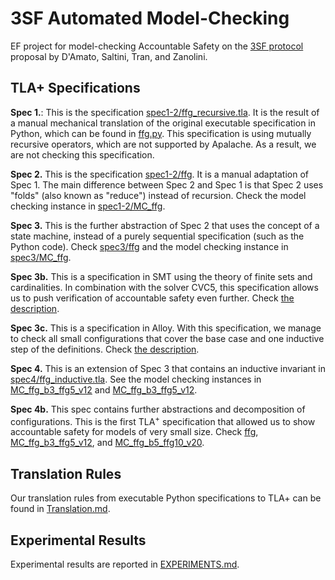 # 3SF Automated Model-Checking

EF project for model-checking Accountable Safety on the [3SF protocol]()
proposal by D'Amato, Saltini, Tran, and Zanolini.

## TLA+ Specifications

**Spec 1.**: This is the specification
[spec1-2/ffg_recursive.tla](./spec1-2/ffg_recursive.tla). It is the result of a
manual mechanical translation of the original executable specification in
Python, which can be found in [ffg.py][]. This specification is
using mutually recursive operators, which are not supported by Apalache. As a
result, we are not checking this specification.

**Spec 2.** This is the specification [spec1-2/ffg](./spec1-2/ffg.tla). It is a
manual adaptation of Spec 1. The main difference between Spec 2 and Spec 1 is
that Spec 2 uses "folds" (also known as "reduce") instead of recursion.  Check
the model checking instance in [spec1-2/MC_ffg](./spec1-2/MC_ffg.tla).

**Spec 3.** This is the further abstraction of Spec 2 that uses the concept of
a state machine, instead of a purely sequential specification (such as the
Python code). Check [spec3/ffg](./spec3/ffg.tla) and the model checking instance
in [spec3/MC_ffg](./spec3/MC_ffg.tla).

**Spec 3b.** This is a specification in SMT using the theory of
finite sets and cardinalities. In combination with the solver CVC5, this
specification allows us to push verification of accountable safety even further.
Check [the description](./spec3b-smt/README.md).

**Spec 3c.** This is a specification in
Alloy. With this specification, we manage to check all small configurations that
cover the base case and one inductive step of the definitions.
Check [the description](./spec3c-alloy/README.md).

**Spec 4.** This is an extension of Spec 3 that contains an inductive invariant
in [spec4/ffg_inductive.tla](./spec4/ffg_inductive.tla). See the model checking
instances in [MC_ffg_b3_ffg5_v12](./spec4/MC_ffg_b3_ffg5_v12.tla) and
[MC_ffg_b3_ffg5_v12](./spec4/MC_ffg_b3_ffg5_v12.tla).

**Spec 4b.** This spec
contains further abstractions and decomposition of configurations. This is the
first TLA<sup>+</sup> specification that allowed us to show accountable safety
for models of very small size. Check [ffg](./spec4b-optimizations/ffg.tla),
[MC_ffg_b3_ffg5_v12](./spec4b-optimizations/MC_ffg_b3_ffg5_v12.tla), and
[MC_ffg_b5_ffg10_v20](./spec4b-optimizations/MC_ffg_b5_ffg10_v20.tla).

## Translation Rules

Our translation rules from executable Python specifications to TLA+ can be found in [Translation.md].

## Experimental Results

Experimental results are reported in [EXPERIMENTS.md].

[spec1-2/ffg]: ./spec1-2/ffg.tla
[spec1-2/MC_ffg]: ./spec1-2/MC_ffg.tla
[spec3/MC_ffg]: ./spec3/MC_ffg.tla
[spec3/ffg]: ./spec3/ffg.tla
[ffg.py]: https://github.com/saltiniroberto/ssf/blob/ad3ba2c21bc1cd554a870a6e0e4d87040558e129/high_level/common/ffg.py
[spec1-2/ffg_recursive.tla]: ./spec1-2/ffg-recursive.tla
[spec1-2/ffg.tla]: ./spec1-2/ffg.tla
[spec3/ffg.tla]: ./spec3/ffg.tla
[spec4/ffg_inductive.tla]: ./spec3/ffg.tla
[spec1-2/MC_ffg.tla]: ./spec1-2/MC_ffg.tla
[spec1-2/MC_ffg_examples.tla]: ./spec1-2/MC_ffg_examples.tla
[spec3/MC_ffg.tla]: ./spec3/MC_ffg.tla
[Translation.md]: ./Translation.md
[EXPERIMENTS.md]: ./EXPERIMENTS.md
[3SF protocol]: https://arxiv.org/abs/2411.00558
